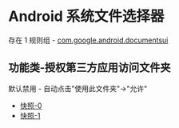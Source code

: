# Android 系统文件选择器

存在 1 规则组 - [com.google.android.documentsui](/src/apps/com.google.android.documentsui.ts)

## 功能类-授权第三方应用访问文件夹

默认禁用 - 自动点击"使用此文件夹"->"允许"

- [快照-0](https://i.gkd.li/import/12799610)
- [快照-1](https://i.gkd.li/import/12799603)
